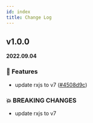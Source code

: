 ```yaml
---
id: index
title: Change Log
---
```


## v1.0.0

**2022.09.04**

### 🚀 Features

- update rxjs to v7 ([#4508d9c](https://github.com/IKatsuba/rxnode/commit/4508d9c170f5ed17892fc34d9b5b06eaa117fc54))

### 💥 BREAKING CHANGES

- update rxjs to v7
